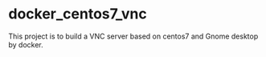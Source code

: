 # docker_centos7_vnc
This project is to build a VNC server based on centos7 and Gnome desktop by docker.
